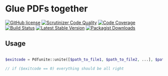 # Glue PDFs together

[![GitHub license](https://img.shields.io/github/license/ottosmops/pdfunite)](https://github.com/ottosmops/pdfunite/blob/master/LICENSE.md)
[![Scrutinizer Code Quality](https://scrutinizer-ci.com/g/ottosmops/pdfunite/badges/quality-score.png?b=master)](https://scrutinizer-ci.com/g/ottosmops/pdfunite/?branch=master)
[![Code Coverage](https://scrutinizer-ci.com/g/ottosmops/pdfunite/badges/coverage.png?b=master)](https://scrutinizer-ci.com/g/ottosmops/pdfunite/?branch=master)
[![Build Status](https://scrutinizer-ci.com/g/ottosmops/pdfunite/badges/build.png?b=master)](https://scrutinizer-ci.com/g/ottosmops/pdfunite/build-status/master)
[![Latest Stable Version](https://poser.pugx.org/ottosmops/pdfunite/v/stable?format=flat-square)](https://packagist.org/packages/ottosmops/pdfunite)
[![Packagist Downloads](https://img.shields.io/packagist/dt/ottosmops/pdfunite.svg?style=flat-square)](https://packagist.org/packages/ottosmops/pdfunite)

## Usage

```php

$exitcode = Pdfunite::unite([$path_to_file1, $path_to_file2, ...], $path_to_result);

// if ($exitcode == 0) everything should be all right

```
